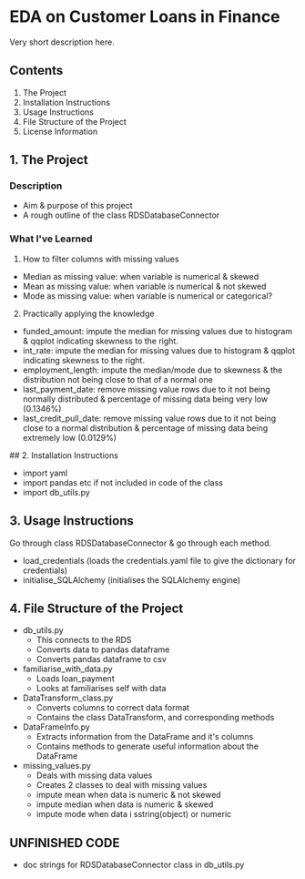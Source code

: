 # EDA on Customer Loans in Finance
Very short description here.

## Contents
1. The Project
2. Installation Instructions
3. Usage Instructions
4. File Structure of the Project
5. License Information

## 1. The Project
### Description 
- Aim & purpose of this project
- A rough outline of the class RDSDatabaseConnector
### What I've Learned
1. How to filter columns with missing values
- Median as missing value: when variable is numerical & skewed
- Mean as missing value: when variable is numerical & not skewed
- Mode as missing value: when variable is numerical or categorical?
2. Practically applying the knowledge
- funded_amount: impute the median for missing values due to histogram & qqplot indicating skewness to the right.
- int_rate: impute the median for missing values due to histogram & qqplot indicating skewness to the right.
- employment_length: impute the median/mode due to skewness & the distribution not being close to that of a normal one
- last_payment_date: remove missing value rows due to it not being normally distributed & percentage of missing data being very low (0.1346%)
- last_credit_pull_date: remove missing value rows due to it not being close to a normal distribution & percentage of missing data being extremely low (0.0129%)

## 2. Installation Instructions
- import yaml
- import pandas etc if not included in code of the class
- import db_utils.py 

## 3. Usage Instructions
Go through class RDSDatabaseConnector & go through each method.
- load_credentials (loads the credentials.yaml file to give the dictionary for credentials)
- initialise_SQLAlchemy (initialises the SQLAlchemy engine)

## 4. File Structure of the Project
- db_utils.py 
    - This connects to the RDS
    - Converts data to pandas dataframe
    - Converts pandas dataframe to csv
- familiarise_with_data.py
    - Loads loan_payment 
    - Looks at familiarises self with data
- DataTransform_class.py
    - Converts columns to correct data format
    - Contains the class DataTransform, and corresponding methods
- DataFrameInfo.py
    - Extracts information from the DataFrame and it's columns
    - Contains methods to generate useful information about the DataFrame
- missing_values.py
    - Deals with missing data values
    - Creates 2 classes to deal with missing values
    - impute mean when data is numeric & not skewed
    - impute median when data is numeric & skewed
    - impute mode when data i sstring(object) or numeric

## UNFINISHED CODE
- doc strings for RDSDatabaseConnector class in db_utils.py


